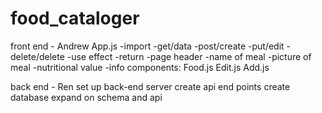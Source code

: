 # food_cataloger

front end - Andrew
    App.js
    -import
    -get/data
    -post/create
    -put/edit
    -delete/delete
    -use effect
    -return
        -page header 
        -name of meal
        -picture of meal
        -nutritional value
        -info
    components: 
        Food.js
        Edit.js
        Add.js

back end - Ren
    set up back-end server
    create api end points
    create database
    expand on schema and api

